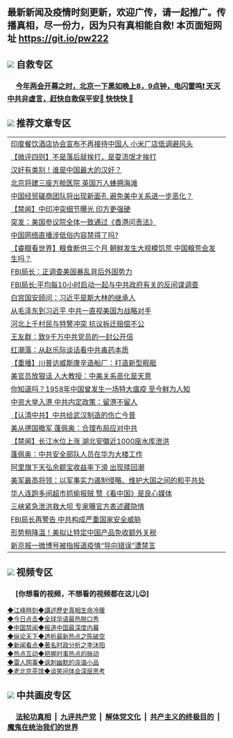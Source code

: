 ## 最新新闻及疫情时刻更新，欢迎广传，请一起推广。传播真相，尽一份力，因为只有真相能自救! 本页面短网址 https://git.io/pw222

## <img src="https://img.icons8.com/cute-clipart/2x/circled-right.png">  自救专区

 ### &nbsp;&nbsp;&nbsp;&nbsp; [今年两会开幕之时，北京一下黑如晚上8，9点钟，电闪雷鸣❗️ 天灭中共非虚言，赶快自救保平安🍎 快快快 📩](https://github.com/pwgy/td/blob/master/README.md)

## <img src="https://img.icons8.com/cute-clipart/2x/circled-right.png"> 推荐文章专区

<Table>
<tr><td colspan="2" align="left"><a href="https://kmyaoayewvhx.xhyte.press/?name=c1189929&key=wybpblbewupvzpbn&from=pw2">印度餐饮酒店协会宣布不再接待中国人 小米厂店低调避风头</a></td></tr>
 <tr><td colspan="2" align="left"><a href="https://kmyaoayewvhx.xhyte.press/?name=c1189982&key=wybpblbewupvzpbn&from=pw2">【微评四则】不是落后就挨打，是耍流氓才挨打</a></td></tr>
<tr><td colspan="2" align="left"><a href="https://kmyaoayewvhx.xhyte.press/?name=c1189985&key=wybpblbewupvzpbn&from=pw2">汉奸有类别！谁是中国最大的汉奸？</a></td></tr>



<tr><td colspan="2" align="left"><a href="https://kmyaoayewvhx.xhyte.press/?name=c1189962&key=wybpblbewupvzpbn&from=pw2">北京将建三座方舱医院 英国万人蜂拥海滩</a></td></tr>


<tr><td colspan="2" align="left"><a href="https://kmyaoayewvhx.xhyte.press/?name=c1189927&key=wybpblbewupvzpbn&from=pw2">中国经贸磋商团队将出现新面孔 避免美中关系进一步恶化？</a></td></tr>

<tr><td colspan="2" align="left"><a href="https://kmyaoayewvhx.xhyte.press/?name=c1189993&key=wybpblbewupvzpbn&from=pw2">【禁闻】中印冲突细节曝光 印方更强硬</a></td></tr>


<tr><td colspan="2" align="left"><a href="https://kmyaoayewvhx.xhyte.press/?name=c1189935&key=wybpblbewupvzpbn&from=pw2">突发：美国参议院全体一致通过《香港问责法》</a></td></tr>

<tr><td colspan="2" align="left"><a href="https://kmyaoayewvhx.xhyte.press/?name=c1189970&key=wybpblbewupvzpbn&from=pw2">中国网络直播涉低俗内容禁得了吗?</a></td></tr>
<tr><td colspan="2" align="left"><a href="https://kmyaoayewvhx.xhyte.press/?name=c1189925&key=wybpblbewupvzpbn&from=pw2">【睿眼看世界】粮食断供三个月 朝鲜发生大规模饥荒 中国粮荒会发生吗？</a></td></tr>

<tr><td colspan="2" align="left"><a href="https://kmyaoayewvhx.xhyte.press/?name=c1189921&key=wybpblbewupvzpbn&from=pw2">FBI局长：正调查美国暴乱背后外国势力</a></td></tr>

<tr><td colspan="2" align="left"><a href="https://kmyaoayewvhx.xhyte.press/?name=c1189915&key=wybpblbewupvzpbn&from=pw2">FBI局长:平均每10小时启动一起与中共政府有关的反间谍调查</a></td></tr>

<tr><td colspan="2" align="left"><a href="https://kmyaoayewvhx.xhyte.press/?name=c1189996&key=wybpblbewupvzpbn&from=pw2">白宫国安顾问：习近平是斯大林的继承人</a></td></tr>
<tr><td colspan="2" align="left"><a href="https://kmyaoayewvhx.xhyte.press/?name=c1189916&key=wybpblbewupvzpbn&from=pw2">从毛泽东到习近平 中共一直视美国为战略对手</a></td></tr>

<tr><td colspan="2" align="left"><a href="https://kmyaoayewvhx.xhyte.press/?name=c1189948&key=wybpblbewupvzpbn&from=pw2">河北上千村民与特警冲突 抗议拆迁赔偿不公</a></td></tr>

<tr><td colspan="2" align="left"><a href="https://kmyaoayewvhx.xhyte.press/?name=c1189938&key=wybpblbewupvzpbn&from=pw2">王友群：致9千万中共党员的一封公开信</a></td></tr>


<tr><td colspan="2" align="left"><a href="https://kmyaoayewvhx.xhyte.press/?name=c1189981&key=wybpblbewupvzpbn&from=pw2">红潮落：从赵乐际谈话看中共毒药本质</a></td></tr>


<tr><td colspan="2" align="left"><a href="https://kmyaoayewvhx.xhyte.press/?name=c1189979&key=wybpblbewupvzpbn&from=pw2">【重播】川普访威斯康辛造船厂：打造新型舰艇</a></td></tr>


<tr><td colspan="2" align="left"><a href="https://kmyaoayewvhx.xhyte.press/?name=c1189977&key=wybpblbewupvzpbn&from=pw2">美官员放狠话 人大教授：中美关系恶化是天意</a></td></tr>


<tr><td colspan="2" align="left"><a href="https://kmyaoayewvhx.xhyte.press/?name=c1189933&key=wybpblbewupvzpbn&from=pw2">你知道吗？1958年中国曾发生一场特大瘟疫 至今鲜为人知</a></td></tr>


<tr><td colspan="2" align="left"><a href="https://kmyaoayewvhx.xhyte.press/?name=c1189987&key=wybpblbewupvzpbn&from=pw2">中资大举入港 中共内定政策：留港不留人</a></td></tr>


<tr><td colspan="2" align="left"><a href="https://kmyaoayewvhx.xhyte.press/?name=c1189940&key=wybpblbewupvzpbn&from=pw2">【认清中共】中共给武汉制造的伤亡今昔</a></td></tr>


<tr><td colspan="2" align="left"><a href="https://kmyaoayewvhx.xhyte.press/?name=c1189961&key=wybpblbewupvzpbn&from=pw2">美从德国撤军 蓬佩奥：合理布局应对中共</a></td></tr>


<tr><td colspan="2" align="left"><a href="https://kmyaoayewvhx.xhyte.press/?name=c1189995&key=wybpblbewupvzpbn&from=pw2">【禁闻】长江水位上涨 湖北安徽近1000座水库泄洪</a></td></tr>


<tr><td colspan="2" align="left"><a href="https://kmyaoayewvhx.xhyte.press/?name=c1189958&key=wybpblbewupvzpbn&from=pw2">蓬佩奥：中共安全部队人员在华为大楼工作</a></td></tr>


<tr><td colspan="2" align="left"><a href="https://kmyaoayewvhx.xhyte.press/?name=c1189978&key=wybpblbewupvzpbn&from=pw2">阿里旗下天弘余额宝收益率下滑 出现赎回潮</a></td></tr>


<tr><td colspan="2" align="left"><a href="https://kmyaoayewvhx.xhyte.press/?name=c1189914&key=wybpblbewupvzpbn&from=pw2">美军最高将领：以军事实力遏制侵略、维护大国之间的和平共处</a></td></tr>


<tr><td colspan="2" align="left"><a href="https://kmyaoayewvhx.xhyte.press/?name=c1189952&key=wybpblbewupvzpbn&from=pw2">华人连跑多间超市抓偷报贼 赞《看中国》是良心媒体</a></td></tr>


<tr><td colspan="2" align="left"><a href="https://kmyaoayewvhx.xhyte.press/?name=c1189939&key=wybpblbewupvzpbn&from=pw2">三峡紧急泄洪救大坝 专家曝官方表述藏隐情</a></td></tr>


<tr><td colspan="2" align="left"><a href="https://kmyaoayewvhx.xhyte.press/?name=c1189980&key=wybpblbewupvzpbn&from=pw2">FBI局长再警告 中共构成严重国家安全威胁</a></td></tr>


<tr><td colspan="2" align="left"><a href="https://kmyaoayewvhx.xhyte.press/?name=c1189969&key=wybpblbewupvzpbn&from=pw2">形势稍降温！美拟让特定中国产品免收额外关税</a></td></tr>


<tr><td colspan="2" align="left"><a href="https://kmyaoayewvhx.xhyte.press/?name=c1189972&key=wybpblbewupvzpbn&from=pw2">新京报一微博号被指报道疫情“导向错误”遭禁言</a></td></tr>

</Table>


## <img src="https://img.icons8.com/cute-clipart/2x/circled-right.png"> 视频专区
### &nbsp;&nbsp;&nbsp;&nbsp; [你想看的视频，不想看的视频都在这儿😉] <tr>
   <tr>
   <td colspan="2" align=center> 
<a href="https://kmyaoayewvhx.xhyte.press/oo.aspx?name=c922850&key=wybpblbewupvzpbn&from=gy22&tag=9877">◆江峰時刻◆講述歷史真相生命冷暖</a><br/>
    </td>
  </tr>
   <tr>
   <td colspan="2" align=center> 
<a href="https://kmyaoayewvhx.xhyte.press/oo.aspx?name=c816850&key=wybpblbewupvzpbn&from=gy22&tag=9877">◆今日点击◆全球华语最热脱口秀</a><br/>
    </td>
  </tr>
  <tr>
  <td colspan="2" align=center>
<a href="https://kmyaoayewvhx.xhyte.press/oo.aspx?name=c816860&key=wybpblbewupvzpbn&from=gy22&tag=99733110">◆中国禁闻◆报道中国最深度内幕</a><br/>
   </tr>
  <tr>
     <td colspan="2" align=center>
<a href="https://kmyaoayewvhx.xhyte.press/oo.aspx?name=c816855&key=wybpblbewupvzpbn&from=gy22&tag=997110">◆纵论天下◆透析最新热点之陈破空</a><br/>
   </tr>
   <tr>
      <td colspan="2" align=center>
<a href="https://kmyaoayewv4hx.xhyte.press/oo.aspx?name=c838308&key=wybpblbewupvzpbn&from=gy22&tag=9973110">◆新闻看点◆著名时政分析之李沐阳</a><br/>
   </tr>
   <tr>
     <td colspan="2" align=center>
<a href="https://kmy4aoayewvhx.xhyte.press/oo.aspx?name=c816852&key=wybpblbewupvzpbn&from=gy22&tag=9733110">◆热点互动◆把握时事热点的脉动</a><br/>
   </tr>
   <tr>
      <td colspan="2" align=center>
<a href="https://kmyaoaye4wvhx.xhyte.press/oo.aspx?name=c816694&key=wybpblbewupvzpbn&from=gy22&tag=93310">◆雷人网事◆讽刺幽默的诙谐小品</a><br/>
   </tr>
   <tr>
    <td colspan="2" align=center>
<a href="https://kmyao4ayewvhx.xhyte.press/oo.aspx?name=c816650&key=wybpblbewupvzpbn&from=gy22&tag=9973110">◆老北京茶馆◆谈笑间体会深层思考</a><br/>
   </tr>

## <img src="https://img.icons8.com/cute-clipart/2x/circled-right.png"> 中共画皮专区

 ### &nbsp;&nbsp;&nbsp;&nbsp; [法轮功真相](https://github.com/begood0513/basic/blob/master/README.md) &nbsp;|&nbsp; [九评共产党](https://github.com/begood0513/9ping.md/blob/master/README.md) &nbsp;|&nbsp; [解体党文化](https://github.com/begood0513/jtdwh.md/blob/master/README.md)   &nbsp;|&nbsp; [共产主义的终极目的](https://github.com/begood0513/gczydzjmd.md/blob/master/README.md) &nbsp;|&nbsp; [魔鬼在统治我们的世界](https://github.com/begood0513/gczydzjmd.md/blob/master/README.md) 

